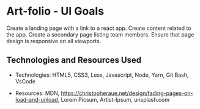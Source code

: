 # Art-folio - UI Goals
Create a landing page with a link to a react app. Create content related to the app. Create a secondary page listing team members. Ensure that page design is responsive on all viewports.

## Technologies and Resources Used
* Technologies:
HTML5, CSS3, Less, Javascript, Node, Yarn, Git Bash, VsCode

* Resources:
MDN, https://christopheraue.net/design/fading-pages-on-load-and-unload, Lorem Picsum, Artist-Ipsum, unsplash.com